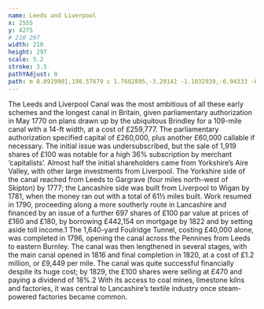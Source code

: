 ```yaml
---
name: Leeds and Liverpool
x: 2555
y: 4275
# 210 297
width: 210
height: 297
scale: 5.2
stroke: 3.5
pathYAdjust: 0
path: m 8.0919901,198.57879 c 1.7682895,-3.29142 -1.1032939,-6.94333 -0.9362218,-7.63705 0.2487692,-0.9578 2.2253704,-1.21135 1.8952442,-2.13572 -0.6443858,-1.37322 -1.8457904,-2.37454 -2.9102831,-3.25067 -0.9018127,-0.75765 0.4753196,-2.75839 1.2006352,-3.1054 0.9169268,-0.43867 1.6220297,0.34556 1.91898,0.0545 0.391404,-0.38362 1.1943784,-1.5468 1.6368674,-1.59841 0.753872,-0.0879 5.275444,4.99148 7.04795,3.25422 1.779515,-1.74413 -2.240119,-2.80883 -1.202668,-4.74569 0.605237,-1.16724 -4.816971,-5.41455 -3.748063,-7.45618 0.528503,-0.91612 1.852977,-1.42784 1.852977,-2.62297 0,-0.58575 -3.206203,-2.253 -3.549864,-3.69702 1.069536,-1.19241 2.938425,-3.95013 3.614139,-5.77156 0.407627,-1.46111 0.409663,-2.6884 2.122366,-3.13463 2.893294,-0.0693 2.419614,0.67121 4.774262,-0.81646 1.536963,-0.94152 3.291768,-1.17984 4.672154,-0.11593 0.66205,0.51026 1.476662,-0.0257 1.950638,0.25557 0.638467,1.28773 2.857455,1.7968 4.201366,2.57409 0.130786,0.13735 0.54058,0.20232 0.715305,0.27571 0.814471,-0.47207 0.922658,-0.93107 2.090904,-0.89726 0.157715,0.0736 1.047852,0.79974 1.268499,0.90271 1.151991,0.53763 0.861538,0.12649 2.214506,0.29208 1.991806,0.24377 4.346231,1.66573 6.197106,2.47183 1.405548,1.05116 0.09159,1.34503 0.767911,2.04143 0.209063,0.19514 0.759675,1.40468 1.399942,1.57821 0.832223,0.22556 2.096806,-0.3384 2.481666,-0.28451 0.9655,0.13519 2.091199,0.87544 2.982336,1.22203 0.661239,0.25718 1.101376,1.46842 1.46957,1.91952 0.778585,1.1616 1.357303,1.6336 2.337028,2.30149 0.734483,0.51424 2.588519,-0.62412 3.166787,-1.10994 0.62878,-0.52827 0.781564,-1.14962 1.481123,-1.63936 0.449072,-0.31438 0.770711,-0.57925 1.101892,-0.92705 0.258469,-0.27144 -1.390526,-1.44843 -1.721451,-1.72645 -1.16435,-0.97822 -1.65795,-1.31069 -2.244267,-2.13162 -0.568325,-0.79573 -0.765093,-1.43248 -1.043916,-2.60362 1.610697,-3.39991 1.892543,-2.22942 2.626565,-5.46999 0.159774,-0.67102 -0.573741,-1.59699 -0.680566,-2.34477 0.670737,-1.71432 0.348608,-3.43033 0.139499,-5.05498 -0.135226,-1.1359 0.444582,-2.444 0.182226,-3.54652 -0.407003,-1.71037 -2.067654,-4.5565 -1.325804,-6.37452 0.628859,-1.21976 0.76383,-0.2981 1.398702,-0.99916 0.561615,-0.6335 0.52565,-2.23024 1.473231,-2.51104 1.44968,-0.42958 2.691168,-4.56997 4.013453,-4.92511 0.693457,-0.16184 3.535781,-0.0656 3.921278,0.66813 0.451145,0.85871 0.541298,-0.16482 0.796378,-0.2541 0.52146,-0.26094 -0.398375,-1.18184 0.114696,-1.57772 0.696828,-0.53767 2.049455,-1.54225 2.711284,-1.80702 1.213107,-0.48531 1.906944,1.26799 2.668581,0.16775 0.918304,-1.32657 2.676155,-1.82013 3.099158,-2.19492 0.531037,-0.4705 -1.588989,-0.49499 0.03645,-1.63291 0.524839,-0.36743 2.512347,-0.17394 3.669022,-1.84429 0.516996,-0.74659 -0.60433,-0.34505 -0.683139,-0.73121 -0.286221,-1.03934 0.07351,-0.90382 0.489782,-1.54678 0.46367,-0.89631 3.897457,-1.46164 4.07586,-1.48245 0.221144,-0.0258 0.733233,2.47028 1.028259,2.7563 0.706543,0.68498 0.176194,1.35784 0.356637,1.98939 0.07695,0.26933 0.649784,0.25151 0.870833,0.26558 1.557393,0.0991 0.664843,-0.614 1.170086,-1.43925 0.234048,-0.38228 -0.155873,-1.14338 0.229169,-1.31204 0.799091,-0.35003 0.537576,-2.04279 0.91501,-2.43908 1.785096,-1.87426 2.48116,-0.54137 4.504786,-1.24973 0.287687,-0.1007 0.560583,-0.70997 0.835858,-0.66176 0.102632,0.018 0.640459,0.43771 0.877023,0.50869 0.59859,0.17959 0.705543,-0.67134 1.19996,-0.78672 0.678966,-0.15844 1.725641,0.47152 2.120513,0.2421 0.60872,-0.35365 2.22886,-0.90483 2.83105,-0.31744 0.46286,0.45148 0.39891,-0.81537 0.8459,-0.94948 1.51694,-0.45513 1.64702,0.0703 2.87914,-0.0255 0.33596,-0.0261 -0.72004,-1.15503 0.47376,-0.89302 0.8471,0.18592 1.92903,2.62572 2.74003,1.71716 1.41809,-1.58868 0.23969,-1.95558 -0.22534,-3.09493 -0.40792,-0.99943 -0.29286,-1.90076 -0.42084,-2.88615 -0.0789,-0.6078 0.0567,-1.28147 0.1851,-1.91075 0.35866,-1.14298 0.25777,-0.79574 0.63886,-1.74715 0.51995,-1.09198 1.73311,-1.67725 2.53014,-2.42119 0.39341,-0.36721 0.29946,-1.47483 0.58618,-1.94315 0.39667,-0.647912 1.90822,-0.573075 1.98373,-1.313048 -0.24263,-2.807487 -0.36389,-1.612746 0.91111,-3.291359 0.43442,-0.608327 0.53851,-1.385292 1.2027,-1.811536 0.57204,-0.367101 1.49573,-0.54703 1.90813,-1.028157 0.17074,-0.199207 -0.22798,-1.166915 -0.18876,-1.441436 -0.27902,-1.596223 0.85542,-3.469124 -0.19837,-5.209461 -0.0914,-0.447831 0.19713,-1.086055 0.0598,-1.519009 -0.002,-1.099927 -1.14831,-2.195575 -0.9976,-2.972341 0.0554,-0.232572 1.3374,-0.705758 1.53068,-0.816457 0.23281,-0.133347 4.20788,-5.313218 4.24081,-5.61594 0.15901,-1.462102 -1.09354,-0.891362 -0.80344,-1.966777 0.40838,-1.513839 1.9967,-4.124402 3.74227,-4.613193 1.12009,-0.354281 3.23314,-0.309705 3.75239,-0.226931 0.87012,0.182735 0.74164,1.83119 1.65116,1.838554 0.99664,0.0081 1.27739,0.344993 1.90924,1.092821 0.18783,0.222305 -0.24882,1.543112 -0.13316,1.786105 0.20505,0.4308 1.97264,0.856352 2.46683,0.925552 1.56176,0.266562 2.91046,-0.280974 3.40785,0.266516 0.65739,0.766963 0.11305,1.805924 0.43228,2.476671 1.42201,0.818227 0.072,2.537569 0.70944,3.523025 0.34485,0.482822 1.17317,0.162565 1.40553,0.73188 0.36764,0.900721 -0.81723,0.800466 0.0603,1.619388 0.95574,0.891915 -0.52226,0.934584 0.3989,1.879472 2.71903,3.172727 6.75383,0.234103 8.35052,1.15865 2.61015,1.511385 1.56828,2.404118 2.41211,4.232873 2.24245,2.808858 6.92185,3.792367 8.78023,5.558281 0.28133,0.278342 0.84748,-0.01458 1.08936,0.411437 0.59732,1.052039 0.54352,2.793613 1.13704,3.541614 0.19336,0.243688 0.95752,0.223536 1.07125,0.522148 0.32836,0.862148 0.53205,1.138368 1.06076,1.402738 0.74088,0.37047 1.31454,-0.221 2.35963,0.10658 0.87081,0.27295 2.70511,0.88145 3.39822,1.02005 2.25748,0.45143 1.76189,-0.86956 2.2962,-0.98879 0.48895,-0.1091 2.95975,-2.585157 3.59284,-3.028405 0.2227,-0.155924 1.34684,0.08016 1.55666,0.168307 0.45944,0.193002 0.14827,1.879578 0.18813,2.214468 0.0279,0.23438 0.9999,1.94962 1.53217,2.08396 0.74665,0.18845 1.28065,-1.69537 3.33094,-0.83412 0.43726,0.18368 0.8775,1.26676 1.18824,1.57696 0.30633,0.3058 1.51742,0.66536 1.91234,1.71392 0.10322,0.27406 1.77141,1.15449 2.04339,1.12728 0.42041,-0.0421 1.06547,-1.52542 1.45303,-1.71923 0.31105,-0.15554 0.41793,0.76849 1.86947,0.96381 0.22449,0.0302 1.20292,0.0562 1.51565,0.69942 0.5712,1.17491 0.97225,3.09115 1.64482,3.09115 0.81385,0 1.188,0.62154 2.25358,0.78732 1.85613,0.1779 1.48025,0.48381 1.99788,1.06066 0.18369,1.16127 0.59333,0.63919 2.80098,1.1532
---
```


The Leeds and Liverpool Canal was the most ambitious of all these early schemes and the longest canal in Britain, given parliamentary authorization in May 1770 on plans drawn up by the ubiquitous Brindley for a 109-mile canal with a 14-ft width, at a cost of £259,777. The parliamentary authorization specified capital of £260,000, plus another £60,000 callable if necessary. The initial issue was undersubscribed, but the sale of 1,919 shares of £100 was notable for a high 36% subscription by merchant ‘capitalists’. Almost half the initial shareholders came from Yorkshire’s Aire Valley, with other large investments from Liverpool.
The Yorkshire side of the canal reached from Leeds to Gargrave (four miles north-west of Skipton) by 1777; the Lancashire side was built from Liverpool to Wigan by 1781, when the money ran out with a total of 61½ miles built. Work resumed in 1790, proceeding along a more southerly route in Lancashire and financed by an issue of a further 697 shares of £100 par value at prices of £160 and £180, by borrowing £442,154 on mortgage by 1822 and by setting aside toll income.1 The 1,640-yard Foulridge Tunnel, costing £40,000 alone, was completed in 1796, opening the canal across the Pennines from Leeds to eastern Burnley. The canal was then lengthened in several stages, with the main canal opened in 1816 and final completion in 1820, at a cost of £1.2 million, or £9,449 per mile. The canal was quite successful financially despite its huge cost; by 1829, the £100 shares were selling at £470 and paying a dividend of 18%.2 With its access to coal mines, limestone kilns and factories, it was central to Lancashire’s textile industry once steam-powered factories became common.
